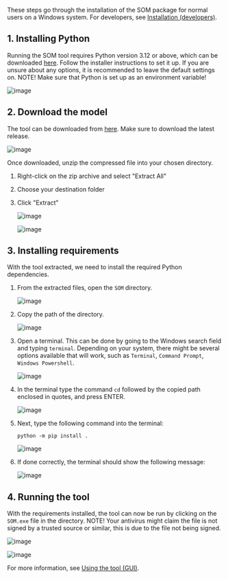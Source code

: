These steps go through the installation of the SOM package for normal users on a Windows system. 
For developers, see [Installation (developers)](installation-developers.md).

## 1. Installing Python

Running the SOM tool requires Python version 3.12 or above, which can be downloaded [here](https://www.python.org/downloads/). Follow the installer instructions to set it up. If you are unsure about any options, it is recommended to leave the default settings on. NOTE! Make sure that Python is set up as an environment variable!

![image](images/installation/python_download.png)

## 2. Download the model

The tool can be downloaded from [here](https://github.com/helcomsecretariat/SOM/releases). Make sure to download the latest release.

![image](images/installation/som_download.png)

Once downloaded, unzip the compressed file into your chosen directory. 

1. Right-click on the zip archive and select "Extract All"
2. Choose your destination folder
3. Click "Extract"

    ![image](images/installation/unzip_right_click.png)

    ![image](images/installation/unzip_extract.png)

## 3. Installing requirements

With the tool extracted, we need to install the required Python dependencies.

1. From the extracted files, open the `SOM` directory.

    ![image](images/installation/extracted.png)

2. Copy the path of the directory.

    ![image](images/installation/som_directory_path.png)

3. Open a terminal. This can be done by going to the Windows search field and typing `terminal`. Depending on your system, there might be several options available that will work, such as `Terminal`, `Command Prompt`, `Windows Powershell`.

    ![image](images/installation/search_terminal.png)

4. In the terminal type the command `cd` followed by the copied path enclosed in quotes, and press ENTER.

    ![image](images/installation/terminal_path.png)

5. Next, type the following command into the terminal:

    ```
    python -m pip install .
    ```

    ![image](images/installation/terminal_pip_install.png)

6. If done correctly, the terminal should show the following message:

    ![image](images/installation/terminal_pip_install_successful.png)

## 4. Running the tool

With the requirements installed, the tool can now be run by clicking on the `SOM.exe` file in the directory. NOTE! Your antivirus might claim the file is not signed by a trusted source or similar, this is due to the file not being signed. 

![image](images/installation/run_tool.png)

![image](images/installation/interface.png)

For more information, see [Using the tool (GUI)](using-the-gui.md).

